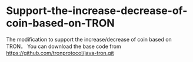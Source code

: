 # Support-the-increase-decrease-of-coin-based-on-TRON
The modification to support the increase/decrease of coin based on TRON，
You can download the base code from https://github.com/tronprotocol/java-tron.git

